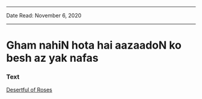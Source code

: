
---

Date Read: November 6, 2020

---


# Gham nahiN hota hai aazaadoN ko besh az yak nafas


### Text

[Desertful of Roses](http://www.columbia.edu/itc/mealac/pritchett/00ghalib/081/index_081.html)


